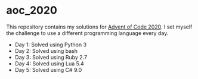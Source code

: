 # aoc_2020

This repository contains my solutions for [Advent of Code 2020](https://adventofcode.com/). I set myself the challenge to use a different programming language every day.

* Day 1: Solved using Python 3
* Day 2: Solved using bash
* Day 3: Solved using Ruby 2.7
* Day 4: Solved using Lua 5.4
* Day 5: Solved using C# 9.0
